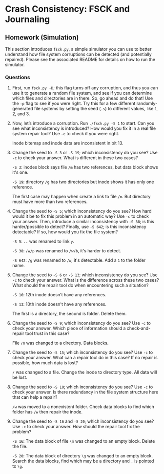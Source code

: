 # Crash Consistency: FSCK and Journaling

## Homework (Simulation)

This section introduces `fsck.py`, a simple simulator you can use to better understand how file system corruptions can be detected (and potentially repaired). Please see the associated README for details on how to run the simulator.

### Questions

1. First, run `fsck.py -D`; this flag turns off any corruption, and thus you can use it to generate a random file system, and see if you can determine which files and directories are in there. So, go ahead and do that! Use the `-p` flag to see if you were right. Try this for a few different randomly-generated file systems by setting the seed (`-s`) to different values, like 1, 2, and 3.

2. Now, let’s introduce a corruption. Run `./fsck.py -S 1` to start. Can you see what inconsistency is introduced? How would you fix it in a real file system repair tool? Use `-c` to check if you were right.

    Inode bitemap and inode data are inconsistent in bit 13.

3. Change the seed to `-S 3` or `-S 19`; which inconsistency do you see? Use `-c` to check your answer. What is different in these two cases?

    `-S 3`: inodes block says file `/m` has two references, but data block shows it's one.

    `-S 19`: directory `/g` has two directories but inode shows it has only one reference.

    The first case may happen when create a link to file `/m`. But directory must have more than two references.

4. Change the seed to `-S 5`; which inconsistency do you see? How hard would it be to fix this problem in an automatic way? Use `-c` to check your answer. Then, introduce a similar inconsistency with `-S 38`; is this harder/possible to detect? Finally, use `-S 642`; is this inconsistency detectable? If so, how would you fix the file system?

    `-S 5`: `..` was renamed to link `y`.

    `-S 38`: `/w/p` was renamed to `/w/b`, it's harder to detect.

    `-S 642`: `/g` was renamed to `/w`, it's detectable. Add a `1` to the folder name.

5. Change the seed to `-S 6` or `-S 13`; which inconsistency do you see? Use `-c` to check your answer. What is the difference across these two cases? What should the repair tool do when encountering such a situation?

    `-S 16`: 12th inode doesn't have any references.

    `-S 13`: 10th inode doesn't have any references.

    The first is a directory, the second is folder. Delete them.

6. Change the seed to `-S 9`; which inconsistency do you see? Use `-c` to check your answer. Which piece of information should a check-and-repair tool trust in this case?
 
    File `/m` was changed to a directory. Data blocks.

7. Change the seed to `-S 15`; which inconsistency do you see? Use `-c` to check your answer. What can a repair tool do in this case? If no repair is possible, how much data is lost?

    `/` was changed to a file. Change the inode to directory type. All data will be lost.

8. Change the seed to `-S 10`; which inconsistency do you see? Use `-c` to check your answer. Is there redundancy in the file system structure here that can help a repair?

    `/w` was moved to a nonexistent folder. Check data blocks to find which folder has `/w` then repair the inode.

9. Change the seed to `-S 16` and `-S 20`; which inconsistency do you see? Use `-c` to check your answer. How should the repair tool fix the problem?

    `-S 16`: The data block of file `\m` was changed to an empty block. Delete the file.

    `-S 20`: The data block of directory `\g` was changed to an empty block. Search the data blocks, find which may be a directory and `.` is pointed to `\g`.
